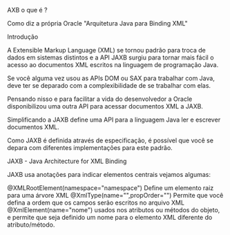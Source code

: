 AXB o que é ?

Como diz a própria Oracle "Arquitetura Java para Binding XML"

Introdução

A Extensible Markup Language (XML) se tornou padrão para troca de dados
em sistemas distintos e a API JAXB surgiu para tornar mais fácil o 
acesso ao documentos XML escritos na linguagem de programação Java.

Se você alguma vez usou as APIs DOM ou SAX para trabalhar com Java, 
deve ter se deparado com a complexibilidade de se trabalhar com elas.

Pensando nisso e para facilitar a vida do desenvolvedor a Oracle
disponibilizou uma outra API para acessar documentos XML a JAXB.

Simplificando a JAXB define uma API para a linguagem Java ler e escrever documentos XML.

Como JAXB é definida através de especificação, é possível que você se depara com diferentes
implementações para este padrão.

JAXB - Java Architecture for XML Binding

JAXB usa anotações para indicar elementos centrais vejamos algumas:

@XMLRootElement(namespace="namespace") Define um elemento raiz para uma árvore XML
@XmlType(name="",propOrder="") Permite que você defina a ordem que os campos serão escritos no arquivo XML
@XmlElement(name="nome") usados nos atributos ou métodos do objeto, e permite que seja definido 
um nome para o elemento XML diferente do atributo/método.
